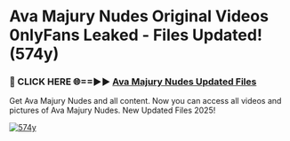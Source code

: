 # Ava Majury Nudes Original Videos 0nlyFans Leaked - Files Updated! (574y)

<h3>🔴 CLICK HERE 🌐==►► <a href="https://tinyurl.com/yc6ubb5a" rel="nofollow">Ava Majury Nudes Updated Files</a></h3>

Get Ava Majury Nudes and all content. Now you can access all videos and pictures of Ava Majury Nudes. New Updated Files 2025!

[![574y](https://i.imgur.com/7eu0CRL.gif)](https://tinyurl.com/yc6ubb5a)
